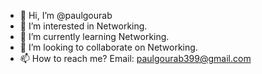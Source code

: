 - 👋 Hi, I’m @paulgourab
- 👀 I’m interested in Networking.
- 🌱 I’m currently learning Networking.
- 💞️ I’m looking to collaborate on Networking.
- 📫 How to reach me? Email: paulgourab399@gmail.com

<!---
paulgourab/paulgourab is a ✨ special ✨ repository because its `README.md` (this file) appears on your GitHub profile.
You can click the Preview link to take a look at your changes.
--->
